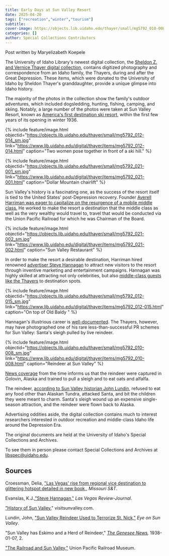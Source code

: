 ```yaml
---
title: Early Days at Sun Valley Resort
date: 2025-04-20
tags: ["recreation","winter","tourism"]
subtitle: 
cover-image: https://objects.lib.uidaho.edu/thayer/small/mg5792_010-008_sm.jpg
categories: []
author: Special Collections Contributors
---
```

Post written by Maryelizabeth Koepele

The University of Idaho Library's newest digital collection, the [Sheldon Z. and Vernice Thayer digital collection](https://www.lib.uidaho.edu/digital/thayer/), contains digitized photography and correspondence from an Idaho family, the Thayers, during and after the Great Depression. These items, which were donated to the University of Idaho by Sheldon Thayer's granddaughter, provide a unique glimpse into Idaho history.

The majority of the photos in the collection show the family's outdoor adventures, which included dogsledding, hunting, fishing, camping, and skiing. Notably, a large number of the photos were taken at Sun Valley Resort, known as [America's first destination ski resort](https://visitsunvalley.com/about-sun-valley/history/),  within the first few years of its opening in winter 1936.

{% include feature/image.html objectid="https://objects.lib.uidaho.edu/thayer/small/mg5792_012-014_sm.jpg" link="https://www.lib.uidaho.edu/digital/thayer/items/mg5792_012-014.html" caption="Two women pose together in front of a ski hill." %}

{% include feature/image.html objectid="https://objects.lib.uidaho.edu/thayer/small/mg5792_021-001_sm.jpg" link="https://www.lib.uidaho.edu/digital/thayer/items/mg5792_021-001.html" caption="Dollar Mountain chairlift" %}

Sun Valley's history is a fascinating one, as the success of the resort itself is tied to the United States' post-Depression recovery. Founder [Averell Harriman was eager to capitalize on the resurgence of a mobile middle class.](https://www.uprrmuseum.org/uprrm/exhibits/Travel/SunValley/index.htm) He worked to make the resort a destination that the middle class as well as the very wealthy would travel to, travel that would be conducted via the Union Pacific Railroad for which he was Chairman of the Board.

{% include feature/image.html objectid="https://objects.lib.uidaho.edu/thayer/small/mg5792_021-002_sm.jpg" link="https://www.lib.uidaho.edu/digital/thayer/items/mg5792_021-002.html" caption="Sun Valley Restaurant" %}
 
In order to make the resort a desirable destination, Harriman hired renowned [advertiser Steve Hannagan](https://sunvalleymag.com/articles/sun-valley-through-the-years/) to attract new visitors to the resort through inventive marketing and entertainment campaigns. Hannagan was highly skilled at attracting not only celebrities, but also [middle-class guests like the Thayers](https://www.reviewjournal.com/news/steve-hannagan/) to destination spots.
 
{% include feature/image.html objectid="https://objects.lib.uidaho.edu/thayer/small/mg5792_012-015_sm.jpg" link="https://www.lib.uidaho.edu/digital/thayer/items/mg5792_012-015.html" caption="On top of Old Baldy " %}

Hannagan's illustrious career is [well-documented](https://news.mst.edu/2019/08/las-vegas-rise-from-regional-vice-destination-to-glittering-hotspot-detailed-in-new-book/). The Thayers, however, may have photographed one of his rare less-than-successful PR schemes for Sun Valley: Santa's sleigh pulled by live reindeer.

{% include feature/image.html objectid="https://objects.lib.uidaho.edu/thayer/small/mg5792_010-008_sm.jpg" link="https://www.lib.uidaho.edu/digital/thayer/items/mg5792_010-008.html" caption="Reindeer at Sun Valley" %}

[News coverage](https://www.lib.uidaho.edu/digital/genesee-news/) from the time informs us that the reindeer were captured in Golovin, Alaska and trained to pull a sleigh and to eat oats and alfalfa. 

The reindeer, [according to Sun Valley historian John Lundin](https://eyeonsunvalley.com/Story_Reader/11250/Sun-Valley-Reindeer-Used-to-Terrorize-St.-Nick/), refused to eat any food other than Alaskan Tundra, attacked Santa, and bit the children they were meant to charm. Santa's sleigh wound up an expensive single-season attraction, and the reindeer were flown back to Alaska.

Advertising oddities aside, the digital collection contains much to interest researchers interested  in outdoor recreation and middle-class Idaho life around the Depression Era. 

The original documents are held at the University of Idaho's Special Collections and Archives. 

To see them in person please contact Special Collections and Archives at libspec@uidaho.edu.

## Sources

Croessman, Delia, ["Las Vegas' rise from regional vice destination to glittering hotspot detailed in new book,](https://news.mst.edu/2019/08/las-vegas-rise-from-regional-vice-destination-to-glittering-hotspot-detailed-in-new-book/), *Missouri S&T*.

Evanslas, K.J.,["Steve Hannagan,"](https://www.reviewjournal.com/news/steve-hannagan/) *Las Vegas Review-Journal*.

["History of Sun Valley](https://visitsunvalley.com/about-sun-valley/history/)," visitsunvalley.com.

Lundin, John, ["Sun Valley Reindeer Used to Terrorize St. Nick,"](https://eyeonsunvalley.com/Story_Reader/11250/Sun-Valley-Reindeer-Used-to-Terrorize-St.-Nick/) *Eye on Sun Valley*.

"Sun Valley has Eskimo and a Herd of Reindeer," *[The Genesee News](https://www.lib.uidaho.edu/digital/genesee-news/),* 1938-01-07, 2.

["The Railroad and Sun Valley,"](https://www.uprrmuseum.org/uprrm/exhibits/Travel/SunValley/index.htm) Union Pacific Railroad Museum.


